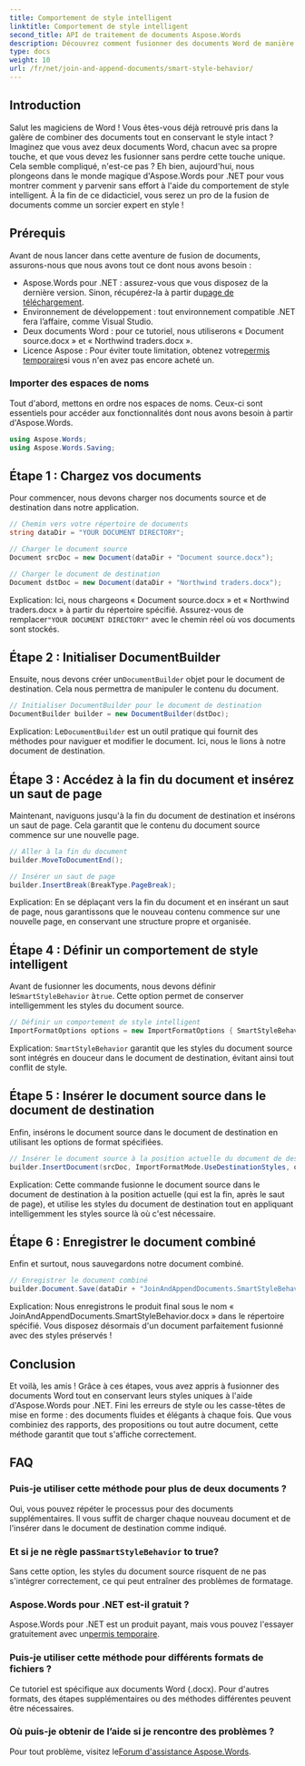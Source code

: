 ```yaml
---
title: Comportement de style intelligent
linktitle: Comportement de style intelligent
second_title: API de traitement de documents Aspose.Words
description: Découvrez comment fusionner des documents Word de manière transparente avec Aspose.Words pour .NET, en préservant les styles et en garantissant des résultats professionnels.
type: docs
weight: 10
url: /fr/net/join-and-append-documents/smart-style-behavior/
---
```

## Introduction

Salut les magiciens de Word ! Vous êtes-vous déjà retrouvé pris dans la galère de combiner des documents tout en conservant le style intact ? Imaginez que vous avez deux documents Word, chacun avec sa propre touche, et que vous devez les fusionner sans perdre cette touche unique. Cela semble compliqué, n'est-ce pas ? Eh bien, aujourd'hui, nous plongeons dans le monde magique d'Aspose.Words pour .NET pour vous montrer comment y parvenir sans effort à l'aide du comportement de style intelligent. À la fin de ce didacticiel, vous serez un pro de la fusion de documents comme un sorcier expert en style !

## Prérequis

Avant de nous lancer dans cette aventure de fusion de documents, assurons-nous que nous avons tout ce dont nous avons besoin :

-  Aspose.Words pour .NET : assurez-vous que vous disposez de la dernière version. Sinon, récupérez-la à partir du[page de téléchargement](https://releases.aspose.com/words/net/).
- Environnement de développement : tout environnement compatible .NET fera l’affaire, comme Visual Studio.
- Deux documents Word : pour ce tutoriel, nous utiliserons « Document source.docx » et « Northwind traders.docx ».
-  Licence Aspose : Pour éviter toute limitation, obtenez votre[permis temporaire](https://purchase.aspose.com/temporary-license/)si vous n'en avez pas encore acheté un.

### Importer des espaces de noms

Tout d'abord, mettons en ordre nos espaces de noms. Ceux-ci sont essentiels pour accéder aux fonctionnalités dont nous avons besoin à partir d'Aspose.Words.

```csharp
using Aspose.Words;
using Aspose.Words.Saving;
```

## Étape 1 : Chargez vos documents

Pour commencer, nous devons charger nos documents source et de destination dans notre application.

```csharp
// Chemin vers votre répertoire de documents
string dataDir = "YOUR DOCUMENT DIRECTORY";

// Charger le document source
Document srcDoc = new Document(dataDir + "Document source.docx");

// Charger le document de destination
Document dstDoc = new Document(dataDir + "Northwind traders.docx");
```

Explication:
 Ici, nous chargeons « Document source.docx » et « Northwind traders.docx » à partir du répertoire spécifié. Assurez-vous de remplacer`"YOUR DOCUMENT DIRECTORY"` avec le chemin réel où vos documents sont stockés.

## Étape 2 : Initialiser DocumentBuilder

 Ensuite, nous devons créer un`DocumentBuilder` objet pour le document de destination. Cela nous permettra de manipuler le contenu du document.

```csharp
// Initialiser DocumentBuilder pour le document de destination
DocumentBuilder builder = new DocumentBuilder(dstDoc);
```

Explication:
 Le`DocumentBuilder` est un outil pratique qui fournit des méthodes pour naviguer et modifier le document. Ici, nous le lions à notre document de destination.

## Étape 3 : Accédez à la fin du document et insérez un saut de page

Maintenant, naviguons jusqu'à la fin du document de destination et insérons un saut de page. Cela garantit que le contenu du document source commence sur une nouvelle page.

```csharp
// Aller à la fin du document
builder.MoveToDocumentEnd();

// Insérer un saut de page
builder.InsertBreak(BreakType.PageBreak);
```

Explication:
En se déplaçant vers la fin du document et en insérant un saut de page, nous garantissons que le nouveau contenu commence sur une nouvelle page, en conservant une structure propre et organisée.

## Étape 4 : Définir un comportement de style intelligent

 Avant de fusionner les documents, nous devons définir le`SmartStyleBehavior` à`true`. Cette option permet de conserver intelligemment les styles du document source.

```csharp
// Définir un comportement de style intelligent
ImportFormatOptions options = new ImportFormatOptions { SmartStyleBehavior = true };
```

Explication:
`SmartStyleBehavior` garantit que les styles du document source sont intégrés en douceur dans le document de destination, évitant ainsi tout conflit de style.

## Étape 5 : Insérer le document source dans le document de destination

Enfin, insérons le document source dans le document de destination en utilisant les options de format spécifiées.

```csharp
// Insérer le document source à la position actuelle du document de destination
builder.InsertDocument(srcDoc, ImportFormatMode.UseDestinationStyles, options);
```

Explication:
Cette commande fusionne le document source dans le document de destination à la position actuelle (qui est la fin, après le saut de page), et utilise les styles du document de destination tout en appliquant intelligemment les styles source là où c'est nécessaire.

## Étape 6 : Enregistrer le document combiné

Enfin et surtout, nous sauvegardons notre document combiné.

```csharp
// Enregistrer le document combiné
builder.Document.Save(dataDir + "JoinAndAppendDocuments.SmartStyleBehavior.docx");
```

Explication:
Nous enregistrons le produit final sous le nom « JoinAndAppendDocuments.SmartStyleBehavior.docx » dans le répertoire spécifié. Vous disposez désormais d'un document parfaitement fusionné avec des styles préservés !

## Conclusion

Et voilà, les amis ! Grâce à ces étapes, vous avez appris à fusionner des documents Word tout en conservant leurs styles uniques à l'aide d'Aspose.Words pour .NET. Fini les erreurs de style ou les casse-têtes de mise en forme : des documents fluides et élégants à chaque fois. Que vous combiniez des rapports, des propositions ou tout autre document, cette méthode garantit que tout s'affiche correctement.

## FAQ

### Puis-je utiliser cette méthode pour plus de deux documents ?
Oui, vous pouvez répéter le processus pour des documents supplémentaires. Il vous suffit de charger chaque nouveau document et de l'insérer dans le document de destination comme indiqué.

### Et si je ne règle pas`SmartStyleBehavior` to true?
Sans cette option, les styles du document source risquent de ne pas s'intégrer correctement, ce qui peut entraîner des problèmes de formatage.

### Aspose.Words pour .NET est-il gratuit ?
 Aspose.Words pour .NET est un produit payant, mais vous pouvez l'essayer gratuitement avec un[permis temporaire](https://purchase.aspose.com/temporary-license/).

### Puis-je utiliser cette méthode pour différents formats de fichiers ?
Ce tutoriel est spécifique aux documents Word (.docx). Pour d'autres formats, des étapes supplémentaires ou des méthodes différentes peuvent être nécessaires.

### Où puis-je obtenir de l’aide si je rencontre des problèmes ?
 Pour tout problème, visitez le[Forum d'assistance Aspose.Words](https://forum.aspose.com/c/words/8).
